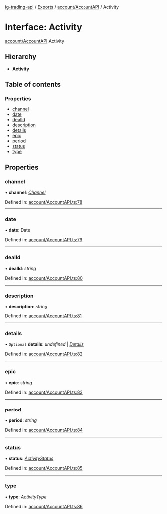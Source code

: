 [ig-trading-api](../README.md) / [Exports](../modules.md) / [account/AccountAPI](../modules/account_accountapi.md) / Activity

# Interface: Activity

[account/AccountAPI](../modules/account_accountapi.md).Activity

## Hierarchy

- **Activity**

## Table of contents

### Properties

- [channel](account_accountapi.activity.md#channel)
- [date](account_accountapi.activity.md#date)
- [dealId](account_accountapi.activity.md#dealid)
- [description](account_accountapi.activity.md#description)
- [details](account_accountapi.activity.md#details)
- [epic](account_accountapi.activity.md#epic)
- [period](account_accountapi.activity.md#period)
- [status](account_accountapi.activity.md#status)
- [type](account_accountapi.activity.md#type)

## Properties

### channel

• **channel**: [_Channel_](../enums/account_accountapi.channel.md)

Defined in: [account/AccountAPI.ts:78](https://github.com/bennycode/ig-trading-api/blob/2436905/src/account/AccountAPI.ts#L78)

---

### date

• **date**: Date

Defined in: [account/AccountAPI.ts:79](https://github.com/bennycode/ig-trading-api/blob/2436905/src/account/AccountAPI.ts#L79)

---

### dealId

• **dealId**: _string_

Defined in: [account/AccountAPI.ts:80](https://github.com/bennycode/ig-trading-api/blob/2436905/src/account/AccountAPI.ts#L80)

---

### description

• **description**: _string_

Defined in: [account/AccountAPI.ts:81](https://github.com/bennycode/ig-trading-api/blob/2436905/src/account/AccountAPI.ts#L81)

---

### details

• `Optional` **details**: _undefined_ | [_Details_](account_accountapi.details.md)

Defined in: [account/AccountAPI.ts:82](https://github.com/bennycode/ig-trading-api/blob/2436905/src/account/AccountAPI.ts#L82)

---

### epic

• **epic**: _string_

Defined in: [account/AccountAPI.ts:83](https://github.com/bennycode/ig-trading-api/blob/2436905/src/account/AccountAPI.ts#L83)

---

### period

• **period**: _string_

Defined in: [account/AccountAPI.ts:84](https://github.com/bennycode/ig-trading-api/blob/2436905/src/account/AccountAPI.ts#L84)

---

### status

• **status**: [_ActivityStatus_](../enums/account_accountapi.activitystatus.md)

Defined in: [account/AccountAPI.ts:85](https://github.com/bennycode/ig-trading-api/blob/2436905/src/account/AccountAPI.ts#L85)

---

### type

• **type**: [_ActivityType_](../enums/account_accountapi.activitytype.md)

Defined in: [account/AccountAPI.ts:86](https://github.com/bennycode/ig-trading-api/blob/2436905/src/account/AccountAPI.ts#L86)
